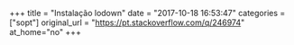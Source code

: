 +++
title = "Instalação lodown"
date = "2017-10-18 16:53:47"
categories = ["sopt"]
original_url = "https://pt.stackoverflow.com/q/246974"
at_home="no"
+++

